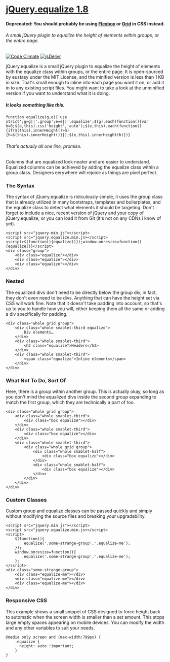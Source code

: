 # [jQuery.equalize 1.8](https://github.com/eustasy/jQuery.equalize)

#### Deprecated: You should probably be using [Flexbox](https://web.dev/learn/css/flexbox/) or [Grid](https://learncssgrid.com/) in CSS instead. 

###### *A small jQuery plugin to equalize the height of elements within groups, or the entire page.*

[![Code Climate](https://codeclimate.com/github/eustasy/jquery.equalize/badges/gpa.svg)](https://codeclimate.com/github/eustasy/jquery.equalize)
[![jsDelivr](https://data.jsdelivr.com/v1/package/gh/eustasy/jQuery.equalize/badge?style=rounded)](https://www.jsdelivr.com/package/gh/eustasy/jQuery.equalize)

jQuery.equalize is a small jQuery plugin to equalize the height of elements with the equalize class within groups, or the entire page. It is open-sourced by eustasy under the MIT License, and the minified version is less than 1 KB in size. That's small enough to inline into each page you want it on, or add it in to any existing script files. You might want to take a look at the unminified version if you want to understand what it is doing.

##### It looks something like this.
```
function equalize(g,e){'use strict';g=g||'.group';e=e||'.equalize';$(g).each(function(){var h=0;$(e,this).css('height','auto');$(e,this).each(function(){if($(this).innerHeight()>h){h=$(this).innerHeight()}});$(e,this).innerHeight(h)})}
```
###### That's actually all one line, promise.

Columns that are equalized look neater and are easier to understand. Equalized columns can be achieved by adding the equalize class within a group class. Designers eerywhere will rejoice as things are pixel perfect.

### The Syntax
The syntax of jQuery.equalize is ridiculously simple, it uses the group class that is already utilized in many bootstraps, templates and boilerplates, and the equalize class to detect what elements it should be targeting. Don't forget to include a nice, recent version of jQuery and your copy of jQuery.equalize, or you can load it from Git (it's not on any CDNs i know of yet).
```
<script src="jquery.min.js"></script>
<script src="jquery.equalize.min.js></script>
<script>$(function(){equalize()});window.onresize=function(){equalize()}</script>
<div class="group">
	<div class="equalize"></div>
	<div class="equalize"></div>
	<div class="equalize"></div>
</div>
```

### Nested
The equalized divs don't need to be directly below the group div, in fact, they don't even need to be divs. Anything that can have the height set via CSS will work fine. Note that it doesn't take padding into account, so that's up to you to handle how you will, either keeping them all the same or adding a div specifically for padding.
```
<div class="whole grid group">
	<div class="whole smablet-third equalize">
		Div elements…
	</div>
	<div class="whole smablet-third">
		<h2 class="equalize">Headers</h2>
	</div>
	<div class="whole smablet-third">
		<span class="equalize">Inline elements</span>
	</div>
</div>
```

### What Not To Do, Sort Of
Here, there is a group within another group. This is actually okay, so long as you don't mind the equalized divs inside the second group expanding to match the first group, which they are technically a part of too.
```
<div class="whole grid group">
	<div class="whole smablet-third">
		<div class="box equalize"></div>
	</div>
	<div class="whole smablet-third">
		<div class="box equalize"></div>
	</div>
	<div class="whole smablet-third">
		<div class="whole grid group">
			<div class="whole smablet-half">
				<div class="box equalize"></div>
			</div>
			<div class="whole smablet-half">
				<div class="box equalize"></div>
			</div>
		</div>
	</div>
</div>
```

### Custom Classes
Custom group and equalize classes can be passed quickly and simply without modifying the source files and breaking your upgradability.
```
<script src="jquery.min.js"></script>
<script src="jquery.equalize.min.js></script>
<script>
	$(function(){
		equalize('.some-strange-group','.equalize-me');
	});
	window.onresize=function(){
		equalize('.some-strange-group','.equalize-me');
	};
</script>
<div class="some-strange-group">
	<div class="equalize-me"></div>
	<div class="equalize-me"></div>
	<div class="equalize-me"></div>
</div>
```

### Responsive CSS
This example shows a small snippet of CSS designed to force height back to automatic when the screen width is smaller than a set amount. This stops large empty spaces appearing on mobile devices. You can modify the width and any other variables to suit your needs.
```
@media only screen and (max-width:799px) {
	.equalize {
	  height: auto !important;
	}
}
```
